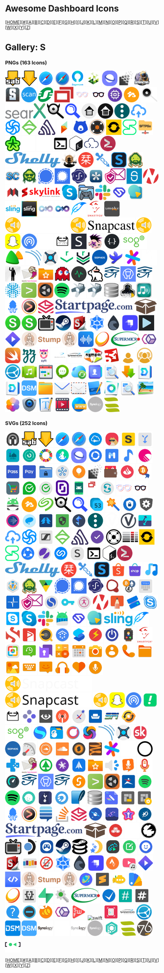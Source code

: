 # Awesome Dashboard Icons

[[HOME](..)][[#](gallery.md)][[A](gallery-a.md)][[B](gallery-b.md)][[C](gallery-c.md)][[D](gallery-d.md)][[E](gallery-e.md)][[F](gallery-f.md)][[G](gallery-g.md)][[H](gallery-h.md)][[I](gallery-i.md)][[J](gallery-j.md)][[K](gallery-k.md)][[L](gallery-l.md)][[M](gallery-m.md)][[N](gallery-n.md)][[O](gallery-o.md)][[P](gallery-p.md)][[Q](gallery-q.md)][[R](gallery-r.md)][[S](gallery-s.md)][[T](gallery-t.md)][[U](gallery-u.md)][[V](gallery-v.md)][[W](gallery-w.md)][[X](gallery-x.md)][[Y](gallery-y.md)][[Z](gallery-z.md)]

# Gallery: S

### PNGs (163 Icons)

<img src="../icons/sabnzbd-alt.png" alt="sabnzbd-alt" height="50"> <img src="../icons/sabnzbd.png" alt="sabnzbd" height="50"> <img src="../icons/safari-ios.png" alt="safari-ios" height="50"> <img src="../icons/safari.png" alt="safari" height="50"> <img src="../icons/sagemcom.png" alt="sagemcom" height="50"> <img src="../icons/salad.png" alt="salad" height="50"> <img src="../icons/samsung-internet.png" alt="samsung-internet" height="50"> <img src="../icons/sandstorm.png" alt="sandstorm" height="50"> <img src="../icons/satisfactory-logo.png" alt="satisfactory-logo" height="50"> <img src="../icons/satisfactory.png" alt="satisfactory" height="50"> <img src="../icons/scanservjs.png" alt="scanservjs" height="50"> <img src="../icons/schneider.png" alt="schneider" height="50"> <img src="../icons/screenconnect.png" alt="screenconnect" height="50"> <img src="../icons/scrutiny-light.png" alt="scrutiny-light" height="50"> <img src="../icons/scrutiny.png" alt="scrutiny" height="50"> <img src="../icons/scrypted.png" alt="scrypted" height="50"> <img src="../icons/seafile.png" alt="seafile" height="50"> <img src="../icons/searx-light.png" alt="searx-light" height="50"> <img src="../icons/searx-logo.png" alt="searx-logo" height="50"> <img src="../icons/searx.png" alt="searx" height="50"> <img src="../icons/searxng.png" alt="searxng" height="50"> <img src="../icons/selfhosted-light.png" alt="selfhosted-light" height="50"> <img src="../icons/selfhosted.png" alt="selfhosted" height="50"> <img src="../icons/semaphore.png" alt="semaphore" height="50"> <img src="../icons/send.png" alt="send" height="50"> <img src="../icons/sendinblue.png" alt="sendinblue" height="50"> <img src="../icons/sensu.png" alt="sensu" height="50"> <img src="../icons/sentry.png" alt="sentry" height="50"> <img src="../icons/seq.png" alt="seq" height="50"> <img src="../icons/serpbear.png" alt="serpbear" height="50"> <img src="../icons/servarr.png" alt="servarr" height="50"> <img src="../icons/serviio.png" alt="serviio" height="50"> <img src="../icons/session.png" alt="session" height="50"> <img src="../icons/sftpgo.png" alt="sftpgo" height="50"> <img src="../icons/shaarli.png" alt="shaarli" height="50"> <img src="../icons/shell-light.png" alt="shell-light" height="50"> <img src="../icons/shell-tips-light.png" alt="shell-tips-light" height="50"> <img src="../icons/shell-tips.png" alt="shell-tips" height="50"> <img src="../icons/shell.png" alt="shell" height="50"> <img src="../icons/shellhub.png" alt="shellhub" height="50"> <img src="../icons/shellngn.png" alt="shellngn" height="50"> <img src="../icons/shelly.png" alt="shelly" height="50"> <img src="../icons/shinobi.png" alt="shinobi" height="50"> <img src="../icons/shiori.png" alt="shiori" height="50"> <img src="../icons/shlink.png" alt="shlink" height="50"> <img src="../icons/shoko.png" alt="shoko" height="50"> <img src="../icons/sickbeard.png" alt="sickbeard" height="50"> <img src="../icons/sickchill.png" alt="sickchill" height="50"> <img src="../icons/sickgear.png" alt="sickgear" height="50"> <img src="../icons/signal-transparent.png" alt="signal-transparent" height="50"> <img src="../icons/signal.png" alt="signal" height="50"> <img src="../icons/sigstore.png" alt="sigstore" height="50"> <img src="../icons/silverbullet.png" alt="silverbullet" height="50"> <img src="../icons/simplelogin.png" alt="simplelogin" height="50"> <img src="../icons/simplisafe.png" alt="simplisafe" height="50"> <img src="../icons/sinusbot.png" alt="sinusbot" height="50"> <img src="../icons/siyuan.png" alt="siyuan" height="50"> <img src="../icons/skylink-fibernet-logo.png" alt="skylink-fibernet-logo" height="50"> <img src="../icons/skype.png" alt="skype" height="50"> <img src="../icons/slaanesh.png" alt="slaanesh" height="50"> <img src="../icons/slack.png" alt="slack" height="50"> <img src="../icons/slice.png" alt="slice" height="50"> <img src="../icons/slidev.png" alt="slidev" height="50"> <img src="../icons/sling-logo.png" alt="sling-logo" height="50"> <img src="../icons/sling.png" alt="sling" height="50"> <img src="../icons/slink-light.png" alt="slink-light" height="50"> <img src="../icons/slink.png" alt="slink" height="50"> <img src="../icons/slskd.png" alt="slskd" height="50"> <img src="../icons/smartfox.png" alt="smartfox" height="50"> <img src="../icons/smokeping.png" alt="smokeping" height="50"> <img src="../icons/snapcast-logo-light.png" alt="snapcast-logo-light" height="50"> <img src="../icons/snapcast-logo.png" alt="snapcast-logo" height="50"> <img src="../icons/snapcast.png" alt="snapcast" height="50"> <img src="../icons/snapchat.png" alt="snapchat" height="50"> <img src="../icons/snapdrop.png" alt="snapdrop" height="50"> <img src="../icons/snappymail-light.png" alt="snappymail-light" height="50"> <img src="../icons/snappymail.png" alt="snappymail" height="50"> <img src="../icons/snibox.png" alt="snibox" height="50"> <img src="../icons/snipe-it.png" alt="snipe-it" height="50"> <img src="../icons/snippetbox.png" alt="snippetbox" height="50"> <img src="../icons/sogo.png" alt="sogo" height="50"> <img src="../icons/solid-invoice.png" alt="solid-invoice" height="50"> <img src="../icons/sonarqube.png" alt="sonarqube" height="50"> <img src="../icons/sonarr.png" alt="sonarr" height="50"> <img src="../icons/sonatype-repository-light.png" alt="sonatype-repository-light" height="50"> <img src="../icons/sonatype-repository.png" alt="sonatype-repository" height="50"> <img src="../icons/sophos.png" alt="sophos" height="50"> <img src="../icons/soulseek.png" alt="soulseek" height="50"> <img src="../icons/sourcegraph.png" alt="sourcegraph" height="50"> <img src="../icons/space-engineers-light.png" alt="space-engineers-light" height="50"> <img src="../icons/space-engineers.png" alt="space-engineers" height="50"> <img src="../icons/spamassassin.png" alt="spamassassin" height="50"> <img src="../icons/sparkleshare.png" alt="sparkleshare" height="50"> <img src="../icons/specter-desktop.png" alt="specter-desktop" height="50"> <img src="../icons/speedtest-tracker-old.png" alt="speedtest-tracker-old" height="50"> <img src="../icons/speedtest-tracker.png" alt="speedtest-tracker" height="50"> <img src="../icons/sphinx-doc.png" alt="sphinx-doc" height="50"> <img src="../icons/sphinx-relay.png" alt="sphinx-relay" height="50"> <img src="../icons/sphinx.png" alt="sphinx" height="50"> <img src="../icons/spiderfoot.png" alt="spiderfoot" height="50"> <img src="../icons/splunk.png" alt="splunk" height="50"> <img src="../icons/spoolman.png" alt="spoolman" height="50"> <img src="../icons/spotify.png" alt="spotify" height="50"> <img src="../icons/spotnet.png" alt="spotnet" height="50"> <img src="../icons/spotweb.png" alt="spotweb" height="50"> <img src="../icons/sqlitebrowser.png" alt="sqlitebrowser" height="50"> <img src="../icons/squad.png" alt="squad" height="50"> <img src="../icons/squeezebox-server.png" alt="squeezebox-server" height="50"> <img src="../icons/squidex.png" alt="squidex" height="50"> <img src="../icons/sshwifty.png" alt="sshwifty" height="50"> <img src="../icons/stalwart.png" alt="stalwart" height="50"> <img src="../icons/startpage-logo.png" alt="startpage-logo" height="50"> <img src="../icons/stash.png" alt="stash" height="50"> <img src="../icons/statping-ng.png" alt="statping-ng" height="50"> <img src="../icons/statping.png" alt="statping" height="50"> <img src="../icons/stb-proxy.png" alt="stb-proxy" height="50"> <img src="../icons/steam.png" alt="steam" height="50"> <img src="../icons/stirling-pdf.png" alt="stirling-pdf" height="50"> <img src="../icons/storj.png" alt="storj" height="50"> <img src="../icons/storm.png" alt="storm" height="50"> <img src="../icons/strapi.png" alt="strapi" height="50"> <img src="../icons/streama.png" alt="streama" height="50"> <img src="../icons/stremio.png" alt="stremio" height="50"> <img src="../icons/stump-logo.png" alt="stump-logo" height="50"> <img src="../icons/stump.png" alt="stump" height="50"> <img src="../icons/substreamer.png" alt="substreamer" height="50"> <img src="../icons/sunshine.png" alt="sunshine" height="50"> <img src="../icons/supermicro-logo.png" alt="supermicro-logo" height="50"> <img src="../icons/swarmpit.png" alt="swarmpit" height="50"> <img src="../icons/swift.png" alt="swift" height="50"> <img src="../icons/swizzin.png" alt="swizzin" height="50"> <img src="../icons/syft.png" alt="syft" height="50"> <img src="../icons/symmetricom-logo-light.png" alt="symmetricom-logo-light" height="50"> <img src="../icons/symmetricom-logo.png" alt="symmetricom-logo" height="50"> <img src="../icons/sympa.png" alt="sympa" height="50"> <img src="../icons/syncany.png" alt="syncany" height="50"> <img src="../icons/synclounge-light.png" alt="synclounge-light" height="50"> <img src="../icons/synclounge.png" alt="synclounge" height="50"> <img src="../icons/syncthing.png" alt="syncthing" height="50"> <img src="../icons/synology-audio-station.png" alt="synology-audio-station" height="50"> <img src="../icons/synology-calendar.png" alt="synology-calendar" height="50"> <img src="../icons/synology-chat.png" alt="synology-chat" height="50"> <img src="../icons/synology-cloud-sync.png" alt="synology-cloud-sync" height="50"> <img src="../icons/synology-contacts.png" alt="synology-contacts" height="50"> <img src="../icons/synology-document-viewer.png" alt="synology-document-viewer" height="50"> <img src="../icons/synology-download-station.png" alt="synology-download-station" height="50"> <img src="../icons/synology-drive-server.png" alt="synology-drive-server" height="50"> <img src="../icons/synology-drive.png" alt="synology-drive" height="50"> <img src="../icons/synology-dsm.png" alt="synology-dsm" height="50"> <img src="../icons/synology-file-station.png" alt="synology-file-station" height="50"> <img src="../icons/synology-mail-plus.png" alt="synology-mail-plus" height="50"> <img src="../icons/synology-mail-station.png" alt="synology-mail-station" height="50"> <img src="../icons/synology-note-station.png" alt="synology-note-station" height="50"> <img src="../icons/synology-office.png" alt="synology-office" height="50"> <img src="../icons/synology-pdfviewer.png" alt="synology-pdfviewer" height="50"> <img src="../icons/synology-photo-station.png" alt="synology-photo-station" height="50"> <img src="../icons/synology-photos.png" alt="synology-photos" height="50"> <img src="../icons/synology-surveillance-station.png" alt="synology-surveillance-station" height="50"> <img src="../icons/synology-text-editor.png" alt="synology-text-editor" height="50"> <img src="../icons/synology-video-station.png" alt="synology-video-station" height="50"> <img src="../icons/synology-webstation.png" alt="synology-webstation" height="50"> <img src="../icons/synology.png" alt="synology" height="50"> <img src="../icons/sysreptor.png" alt="sysreptor" height="50">

### SVGs (252 Icons)

<img src="../icons/s8-edge-music-player.svg" alt="s8-edge-music-player" height="50"> <img src="../icons/sabnzbd-alt.svg" alt="sabnzbd-alt" height="50"> <img src="../icons/sabnzbd.svg" alt="sabnzbd" height="50"> <img src="../icons/safari-ios.svg" alt="safari-ios" height="50"> <img src="../icons/safari.svg" alt="safari" height="50"> <img src="../icons/safeincloud.svg" alt="safeincloud" height="50"> <img src="../icons/sagon.svg" alt="sagon" height="50"> <img src="../icons/sahibinden.svg" alt="sahibinden" height="50"> <img src="../icons/sai.svg" alt="sai" height="50"> <img src="../icons/salatuk.svg" alt="salatuk" height="50"> <img src="../icons/samsung-device-care.svg" alt="samsung-device-care" height="50"> <img src="../icons/samsung-global-goals.svg" alt="samsung-global-goals" height="50"> <img src="../icons/samsung-health.svg" alt="samsung-health" height="50"> <img src="../icons/samsung-internet.svg" alt="samsung-internet" height="50"> <img src="../icons/samsung-link.svg" alt="samsung-link" height="50"> <img src="../icons/samsung-members.svg" alt="samsung-members" height="50"> <img src="../icons/samsung-music.svg" alt="samsung-music" height="50"> <img src="../icons/samsung-o.svg" alt="samsung-o" height="50"> <img src="../icons/samsung-pass.svg" alt="samsung-pass" height="50"> <img src="../icons/samsung-pay.svg" alt="samsung-pay" height="50"> <img src="../icons/samsung-secure-folder.svg" alt="samsung-secure-folder" height="50"> <img src="../icons/samsung-smart-things.svg" alt="samsung-smart-things" height="50"> <img src="../icons/samsung-tips.svg" alt="samsung-tips" height="50"> <img src="../icons/sandstorm.svg" alt="sandstorm" height="50"> <img src="../icons/santander-way.svg" alt="santander-way" height="50"> <img src="../icons/santander.svg" alt="santander" height="50"> <img src="../icons/satoshiproof.svg" alt="satoshiproof" height="50"> <img src="../icons/sber-market.svg" alt="sber-market" height="50"> <img src="../icons/sberbank-spasibo.svg" alt="sberbank-spasibo" height="50"> <img src="../icons/sberbank.svg" alt="sberbank" height="50"> <img src="../icons/scaleway.svg" alt="scaleway" height="50"> <img src="../icons/scrcpy.svg" alt="scrcpy" height="50"> <img src="../icons/screenconnect.svg" alt="screenconnect" height="50"> <img src="../icons/scribd.svg" alt="scribd" height="50"> <img src="../icons/scrutiny-light.svg" alt="scrutiny-light" height="50"> <img src="../icons/scrutiny.svg" alt="scrutiny" height="50"> <img src="../icons/sd-maid.svg" alt="sd-maid" height="50"> <img src="../icons/seafile.svg" alt="seafile" height="50"> <img src="../icons/seagate.svg" alt="seagate" height="50"> <img src="../icons/searx.svg" alt="searx" height="50"> <img src="../icons/searxng.svg" alt="searxng" height="50"> <img src="../icons/seconds-clock.svg" alt="seconds-clock" height="50"> <img src="../icons/secret-codes.svg" alt="secret-codes" height="50"> <img src="../icons/secure-file-manager-beta.svg" alt="secure-file-manager-beta" height="50"> <img src="../icons/secure-settings.svg" alt="secure-settings" height="50"> <img src="../icons/seek-jobs.svg" alt="seek-jobs" height="50"> <img src="../icons/seeneva.svg" alt="seeneva" height="50"> <img src="../icons/seguros-unimed.svg" alt="seguros-unimed" height="50"> <img src="../icons/selinux.svg" alt="selinux" height="50"> <img src="../icons/semaphor.svg" alt="semaphor" height="50"> <img src="../icons/semaphore.svg" alt="semaphore" height="50"> <img src="../icons/semver-light.svg" alt="semver-light" height="50"> <img src="../icons/semver.svg" alt="semver" height="50"> <img src="../icons/send-files-to-tv.svg" alt="send-files-to-tv" height="50"> <img src="../icons/send.svg" alt="send" height="50"> <img src="../icons/sendinblue.svg" alt="sendinblue" height="50"> <img src="../icons/sennheiser-control.svg" alt="sennheiser-control" height="50"> <img src="../icons/sensu.svg" alt="sensu" height="50"> <img src="../icons/sentry.svg" alt="sentry" height="50"> <img src="../icons/seriesguide.svg" alt="seriesguide" height="50"> <img src="../icons/servarr-light.svg" alt="servarr-light" height="50"> <img src="../icons/server-fault.svg" alt="server-fault" height="50"> <img src="../icons/serviio.svg" alt="serviio" height="50"> <img src="../icons/session.svg" alt="session" height="50"> <img src="../icons/shareit.svg" alt="shareit" height="50"> <img src="../icons/sharik.svg" alt="sharik" height="50"> <img src="../icons/shazam.svg" alt="shazam" height="50"> <img src="../icons/shein.svg" alt="shein" height="50"> <img src="../icons/shell-tips.svg" alt="shell-tips" height="50"> <img src="../icons/shell.svg" alt="shell" height="50"> <img src="../icons/shellngn.svg" alt="shellngn" height="50"> <img src="../icons/shelly.svg" alt="shelly" height="50"> <img src="../icons/shiori.svg" alt="shiori" height="50"> <img src="../icons/shlink.svg" alt="shlink" height="50"> <img src="../icons/shoko.svg" alt="shoko" height="50"> <img src="../icons/shopee.svg" alt="shopee" height="50"> <img src="../icons/shopify.svg" alt="shopify" height="50"> <img src="../icons/shuttle-music-player.svg" alt="shuttle-music-player" height="50"> <img src="../icons/siap-undip.svg" alt="siap-undip" height="50"> <img src="../icons/sickbeard.svg" alt="sickbeard" height="50"> <img src="../icons/sicoob.svg" alt="sicoob" height="50"> <img src="../icons/signal-transparent.svg" alt="signal-transparent" height="50"> <img src="../icons/signal.svg" alt="signal" height="50"> <img src="../icons/sigstore.svg" alt="sigstore" height="50"> <img src="../icons/simeji.svg" alt="simeji" height="50"> <img src="../icons/simple-crypto-widget.svg" alt="simple-crypto-widget" height="50"> <img src="../icons/simple-keyboard.svg" alt="simple-keyboard" height="50"> <img src="../icons/simple-system-monitor.svg" alt="simple-system-monitor" height="50"> <img src="../icons/simplelogin.svg" alt="simplelogin" height="50"> <img src="../icons/simplenote.svg" alt="simplenote" height="50"> <img src="../icons/simpletextcrypt.svg" alt="simpletextcrypt" height="50"> <img src="../icons/simply-yoga-free.svg" alt="simply-yoga-free" height="50"> <img src="../icons/sinusbot.svg" alt="sinusbot" height="50"> <img src="../icons/sketchbook.svg" alt="sketchbook" height="50"> <img src="../icons/skit-premium.svg" alt="skit-premium" height="50"> <img src="../icons/skype-business.svg" alt="skype-business" height="50"> <img src="../icons/skype-lite.svg" alt="skype-lite" height="50"> <img src="../icons/skype.svg" alt="skype" height="50"> <img src="../icons/slack.svg" alt="slack" height="50"> <img src="../icons/sleep-as-android.svg" alt="sleep-as-android" height="50"> <img src="../icons/slice.svg" alt="slice" height="50"> <img src="../icons/slidev.svg" alt="slidev" height="50"> <img src="../icons/sling-logo.svg" alt="sling-logo" height="50"> <img src="../icons/slskd.svg" alt="slskd" height="50"> <img src="../icons/smallstep.svg" alt="smallstep" height="50"> <img src="../icons/smart-audiobook-player.svg" alt="smart-audiobook-player" height="50"> <img src="../icons/smart-eq.svg" alt="smart-eq" height="50"> <img src="../icons/smart-launcher-pro.svg" alt="smart-launcher-pro" height="50"> <img src="../icons/smart-launcher.svg" alt="smart-launcher" height="50"> <img src="../icons/smart-swf-player.svg" alt="smart-swf-player" height="50"> <img src="../icons/smart-tv-remote.svg" alt="smart-tv-remote" height="50"> <img src="../icons/smart-watch.svg" alt="smart-watch" height="50"> <img src="../icons/smartfox.svg" alt="smartfox" height="50"> <img src="../icons/smartoffice.svg" alt="smartoffice" height="50"> <img src="../icons/sms-backup.svg" alt="sms-backup" height="50"> <img src="../icons/smssecure.svg" alt="smssecure" height="50"> <img src="../icons/smt-calculator.svg" alt="smt-calculator" height="50"> <img src="../icons/smt-calendar.svg" alt="smt-calendar" height="50"> <img src="../icons/smt-camera.svg" alt="smt-camera" height="50"> <img src="../icons/smt-contacts.svg" alt="smt-contacts" height="50"> <img src="../icons/smt-dialer.svg" alt="smt-dialer" height="50"> <img src="../icons/smt-file-manager.svg" alt="smt-file-manager" height="50"> <img src="../icons/smt-gallery.svg" alt="smt-gallery" height="50"> <img src="../icons/smt-keyboard.svg" alt="smt-keyboard" height="50"> <img src="../icons/smt-messages.svg" alt="smt-messages" height="50"> <img src="../icons/smt-musicplayer.svg" alt="smt-musicplayer" height="50"> <img src="../icons/smt-thankyou.svg" alt="smt-thankyou" height="50"> <img src="../icons/smt-voicerecorder.svg" alt="smt-voicerecorder" height="50"> <img src="../icons/snapcast-logo-light.svg" alt="snapcast-logo-light" height="50"> <img src="../icons/snapcast-logo.svg" alt="snapcast-logo" height="50"> <img src="../icons/snapcast.svg" alt="snapcast" height="50"> <img src="../icons/snapchat.svg" alt="snapchat" height="50"> <img src="../icons/snapdrop.svg" alt="snapdrop" height="50"> <img src="../icons/snapp.svg" alt="snapp" height="50"> <img src="../icons/snappymail.svg" alt="snappymail" height="50"> <img src="../icons/snes9x.svg" alt="snes9x" height="50"> <img src="../icons/snooperstopper.svg" alt="snooperstopper" height="50"> <img src="../icons/snoopsnitch.svg" alt="snoopsnitch" height="50"> <img src="../icons/sodexo.svg" alt="sodexo" height="50"> <img src="../icons/sofascore.svg" alt="sofascore" height="50"> <img src="../icons/software-in-the-public-interest.svg" alt="software-in-the-public-interest" height="50"> <img src="../icons/software-update.svg" alt="software-update" height="50"> <img src="../icons/sogo.svg" alt="sogo" height="50"> <img src="../icons/solar-system-scope.svg" alt="solar-system-scope" height="50"> <img src="../icons/solid-explorer.svg" alt="solid-explorer" height="50"> <img src="../icons/solo-launcher.svg" alt="solo-launcher" height="50"> <img src="../icons/sololearn.svg" alt="sololearn" height="50"> <img src="../icons/sonarqube.svg" alt="sonarqube" height="50"> <img src="../icons/sonarr.svg" alt="sonarr" height="50"> <img src="../icons/songkick.svg" alt="songkick" height="50"> <img src="../icons/sophos.svg" alt="sophos" height="50"> <img src="../icons/sound-meter.svg" alt="sound-meter" height="50"> <img src="../icons/soundcloud-pulse.svg" alt="soundcloud-pulse" height="50"> <img src="../icons/soundcloud.svg" alt="soundcloud" height="50"> <img src="../icons/soundhound.svg" alt="soundhound" height="50"> <img src="../icons/soundwire.svg" alt="soundwire" height="50"> <img src="../icons/sourcegraph.svg" alt="sourcegraph" height="50"> <img src="../icons/sourcehut-light.svg" alt="sourcehut-light" height="50"> <img src="../icons/sourcehut.svg" alt="sourcehut" height="50"> <img src="../icons/southern-cross.svg" alt="southern-cross" height="50"> <img src="../icons/spamassassin.svg" alt="spamassassin" height="50"> <img src="../icons/spar.svg" alt="spar" height="50"> <img src="../icons/spark-nz.svg" alt="spark-nz" height="50"> <img src="../icons/spark.svg" alt="spark" height="50"> <img src="../icons/sparkleshare.svg" alt="sparkleshare" height="50"> <img src="../icons/speaker-cleaner.svg" alt="speaker-cleaner" height="50"> <img src="../icons/speech-texter.svg" alt="speech-texter" height="50"> <img src="../icons/speechnotes.svg" alt="speechnotes" height="50"> <img src="../icons/speedtest.svg" alt="speedtest" height="50"> <img src="../icons/sphinx-doc.svg" alt="sphinx-doc" height="50"> <img src="../icons/sphinx-relay.svg" alt="sphinx-relay" height="50"> <img src="../icons/sphinx.svg" alt="sphinx" height="50"> <img src="../icons/splid.svg" alt="splid" height="50"> <img src="../icons/splunk.svg" alt="splunk" height="50"> <img src="../icons/spoolman.svg" alt="spoolman" height="50"> <img src="../icons/sportmaster.svg" alt="sportmaster" height="50"> <img src="../icons/spotify-client.svg" alt="spotify-client" height="50"> <img src="../icons/spotify.svg" alt="spotify" height="50"> <img src="../icons/sprout.svg" alt="sprout" height="50"> <img src="../icons/spurs.svg" alt="spurs" height="50"> <img src="../icons/sputnik-browser.svg" alt="sputnik-browser" height="50"> <img src="../icons/sqlite.svg" alt="sqlite" height="50"> <img src="../icons/sqlitebrowser.svg" alt="sqlitebrowser" height="50"> <img src="../icons/sqliteprime.svg" alt="sqliteprime" height="50"> <img src="../icons/square-home-launcher.svg" alt="square-home-launcher" height="50"> <img src="../icons/square-home-settings.svg" alt="square-home-settings" height="50"> <img src="../icons/squidex.svg" alt="squidex" height="50"> <img src="../icons/sshwifty.svg" alt="sshwifty" height="50"> <img src="../icons/stack-exchange.svg" alt="stack-exchange" height="50"> <img src="../icons/stack-overflow.svg" alt="stack-overflow" height="50"> <img src="../icons/stalwart.svg" alt="stalwart" height="50"> <img src="../icons/star-chart.svg" alt="star-chart" height="50"> <img src="../icons/star-walk-2.svg" alt="star-walk-2" height="50"> <img src="../icons/starmaker.svg" alt="starmaker" height="50"> <img src="../icons/starmoney.svg" alt="starmoney" height="50"> <img src="../icons/startpage-logo.svg" alt="startpage-logo" height="50"> <img src="../icons/stash.svg" alt="stash" height="50"> <img src="../icons/statefarm.svg" alt="statefarm" height="50"> <img src="../icons/static-web-server-white.svg" alt="static-web-server-white" height="50"> <img src="../icons/static-web-server.svg" alt="static-web-server" height="50"> <img src="../icons/stb-proxy.svg" alt="stb-proxy" height="50"> <img src="../icons/steam-deck.svg" alt="steam-deck" height="50"> <img src="../icons/steam-link.svg" alt="steam-link" height="50"> <img src="../icons/steam.svg" alt="steam" height="50"> <img src="../icons/steamdb.svg" alt="steamdb" height="50"> <img src="../icons/stellarium.svg" alt="stellarium" height="50"> <img src="../icons/stellio-player.svg" alt="stellio-player" height="50"> <img src="../icons/sticker-maker.svg" alt="sticker-maker" height="50"> <img src="../icons/stickerly.svg" alt="stickerly" height="50"> <img src="../icons/stirling-pdf.svg" alt="stirling-pdf" height="50"> <img src="../icons/stitcher.svg" alt="stitcher" height="50"> <img src="../icons/stop-call-me.svg" alt="stop-call-me" height="50"> <img src="../icons/storj.svg" alt="storj" height="50"> <img src="../icons/storm.svg" alt="storm" height="50"> <img src="../icons/strapi.svg" alt="strapi" height="50"> <img src="../icons/strava.svg" alt="strava" height="50"> <img src="../icons/stream-djit.svg" alt="stream-djit" height="50"> <img src="../icons/stremio.svg" alt="stremio" height="50"> <img src="../icons/stringis.svg" alt="stringis" height="50"> <img src="../icons/stump-logo.svg" alt="stump-logo" height="50"> <img src="../icons/stump.svg" alt="stump" height="50"> <img src="../icons/styx-browser.svg" alt="styx-browser" height="50"> <img src="../icons/sublime-text.svg" alt="sublime-text" height="50"> <img src="../icons/subsonic.svg" alt="subsonic" height="50"> <img src="../icons/substratum.svg" alt="substratum" height="50"> <img src="../icons/sunshine.svg" alt="sunshine" height="50"> <img src="../icons/sunvox.svg" alt="sunvox" height="50"> <img src="../icons/supabase.svg" alt="supabase" height="50"> <img src="../icons/supergenpass.svg" alt="supergenpass" height="50"> <img src="../icons/supermicro-logo.svg" alt="supermicro-logo" height="50"> <img src="../icons/superproductivity.svg" alt="superproductivity" height="50"> <img src="../icons/supersu.svg" alt="supersu" height="50"> <img src="../icons/superuser.svg" alt="superuser" height="50"> <img src="../icons/support.svg" alt="support" height="50"> <img src="../icons/surespot.svg" alt="surespot" height="50"> <img src="../icons/swarm.svg" alt="swarm" height="50"> <img src="../icons/swarmpit.svg" alt="swarmpit" height="50"> <img src="../icons/swf-player.svg" alt="swf-player" height="50"> <img src="../icons/swift.svg" alt="swift" height="50"> <img src="../icons/swiftscan.svg" alt="swiftscan" height="50"> <img src="../icons/symmetricom-logo.svg" alt="symmetricom-logo" height="50"> <img src="../icons/syncthing.svg" alt="syncthing" height="50"> <img src="../icons/synology-diskstationmanager.svg" alt="synology-diskstationmanager" height="50"> <img src="../icons/synology-dsm.svg" alt="synology-dsm" height="50"> <img src="../icons/synology-logo-dark.svg" alt="synology-logo-dark" height="50"> <img src="../icons/synology-logo-light.svg" alt="synology-logo-light" height="50"> <img src="../icons/synology-logo-multicolor.svg" alt="synology-logo-multicolor" height="50"> <img src="../icons/synology.svg" alt="synology" height="50"> <img src="../icons/syphon.svg" alt="syphon" height="50"> <img src="../icons/sysreptor.svg" alt="sysreptor" height="50"> <img src="../icons/system76.svg" alt="system76" height="50"> <img src="../icons/systemd.svg" alt="systemd" height="50">

[[HOME](..)][[#](gallery.md)][[A](gallery-a.md)][[B](gallery-b.md)][[C](gallery-c.md)][[D](gallery-d.md)][[E](gallery-e.md)][[F](gallery-f.md)][[G](gallery-g.md)][[H](gallery-h.md)][[I](gallery-i.md)][[J](gallery-j.md)][[K](gallery-k.md)][[L](gallery-l.md)][[M](gallery-m.md)][[N](gallery-n.md)][[O](gallery-o.md)][[P](gallery-p.md)][[Q](gallery-q.md)][[R](gallery-r.md)][[S](gallery-s.md)][[T](gallery-t.md)][[U](gallery-u.md)][[V](gallery-v.md)][[W](gallery-w.md)][[X](gallery-x.md)][[Y](gallery-y.md)][[Z](gallery-z.md)]

